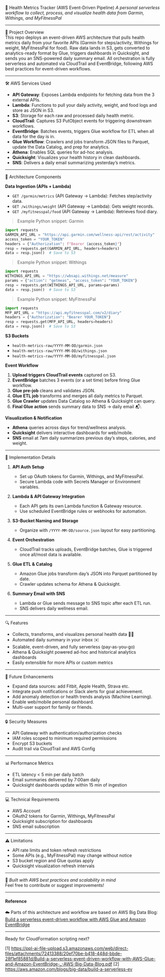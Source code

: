 🌱 Health Metrics Tracker (AWS Event-Driven Pipeline)
*A personal serverless workflow to collect, process, and visualize health data from Garmin, Withings, and MyFitnessPal*

***

🎯 Project Overview  
This repo deploys an event-driven AWS architecture that pulls health metrics daily from your favorite APIs (Garmin for steps/activity, Withings for weight, MyFitnessPal for food). Raw data lands in S3, gets converted to analytics-ready format by Glue, triggers dashboards in Quicksight, and sends you an SNS-powered daily summary email. All orchestration is fully serverless and automated via CloudTrail and EventBridge, following AWS best practices for event-driven workflows.

***

🛠 AWS Services Used

- **API Gateway**: Exposes Lambda endpoints for fetching data from the 3 external APIs.
- **Lambda**: Functions to pull your daily activity, weight, and food logs and store as JSON in S3.
- **S3**: Storage for each raw and processed daily health metric.
- **CloudTrail**: Captures S3 PutObject events for triggering downstream workflows.
- **EventBridge**: Batches events, triggers Glue workflow for ETL when all data for the day is in.
- **Glue Workflow**: Crawlers and jobs transform JSON files to Parquet, update the Data Catalog, and prep for analytics.
- **Athena**: Enables SQL queries for ad-hoc analysis.
- **Quicksight**: Visualizes your health history in clean dashboards.
- **SNS**: Delivers a daily email summarizing yesterday’s metrics.

***

🔄 Architecture Components

**Data Ingestion (APIs + Lambda)**
- `GET /garmin/metrics` (API Gateway → Lambda): Fetches step/activity data.
- `GET /withings/weight` (API Gateway → Lambda): Gets weight records.
- `GET /myfitnesspal/food` (API Gateway → Lambda): Retrieves food diary.

> Example Python snippet: Garmin  
```python
import requests
GARMIN_API_URL = "https://api.garmin.com/wellness-api/rest/activity"
access_token = "YOUR_TOKEN"
headers = {"Authorization": f"Bearer {access_token}"}
resp = requests.get(GARMIN_API_URL, headers=headers)
data = resp.json()  # Save to S3
```

> Example Python snippet: Withings  
```python
import requests
WITHINGS_API_URL = "https://wbsapi.withings.net/measure"
params = {"action": "getmeas", "access_token": "YOUR_TOKEN"}
resp = requests.get(WITHINGS_API_URL, params=params)
data = resp.json()  # Save to S3
```

> Example Python snippet: MyFitnessPal  
```python
import requests
MFP_API_URL = "https://api.myfitnesspal.com/v2/diary"
headers = {"Authorization": "Bearer YOUR_TOKEN"}
resp = requests.get(MFP_API_URL, headers=headers)
data = resp.json()  # Save to S3
```

**S3 Buckets**
- `health-metrics-raw/YYYY-MM-DD/garmin.json`
- `health-metrics-raw/YYYY-MM-DD/withings.json`
- `health-metrics-raw/YYYY-MM-DD/myfitnesspal.json`

**Event Workflow**
1. **Upload triggers CloudTrail events** captured on S3.
2. **EventBridge** batches 3 events (or a set time) before firing Glue workflow.
3. **Glue pre-job** cleans and validates JSON.
4. **Glue ETL job** transforms and merges all daily metrics to Parquet.
5. **Glue Crawler** updates Data Catalog so Athena & Quicksight can query.
6. **Final Glue action** sends summary data to SNS → daily email 📬.

**Visualization & Notification**
- **Athena** queries across days for trend/wellness analysis.
- **Quicksight** delivers interactive dashboards for web/mobile.
- **SNS** email at 7am daily summarizes previous day’s steps, calories, and weight.

***

📝 Implementation Details

1. **API Auth Setup**
   - Set up OAuth tokens for Garmin, Withings, and MyFitnessPal.
   - Secure Lambda code with Secrets Manager or Environment variables.

2. **Lambda & API Gateway Integration**
   - Each API gets its own Lambda function & Gateway resource.
   - Use scheduled EventBridge rules or webhooks for automation.

3. **S3-Bucket Naming and Storage**
   - Organize with `/YYYY-MM-DD/source.json` layout for easy partitioning.

4. **Event Orchestration**
   - CloudTrail tracks uploads, EventBridge batches, Glue is triggered once all/most data is available.

5. **Glue ETL & Catalog**
   - Amazon Glue jobs transform day’s JSON into Parquet partitioned by date.
   - Crawler updates schema for Athena & Quicksight.

6. **Summary Email with SNS**
   - Lambda or Glue sends message to SNS topic after each ETL run.
   - SNS delivers daily wellness email.

***

🔍 Features

- Collects, transforms, and visualizes personal health data 🤸‍♂️
- Automated daily summary in your inbox ✉️
- Scalable, event-driven, and fully serverless (pay-as-you-go)
- Athena & Quicksight powered ad-hoc and historical analytics dashboards
- Easily extensible for more APIs or custom metrics

***

🌟 Future Enhancements

- Expand data sources: add Fitbit, Apple Health, Strava etc.
- Integrate push notifications or Slack alerts for goal achievement.
- Add anomaly detection or health trends analysis (Machine Learning).
- Enable web/mobile personal dashboard.
- Multi-user support for family or friends.

***

🔒 Security Measures

- API Gateway with authentication/authorization checks
- IAM roles scoped to minimum required permissions
- Encrypt S3 buckets
- Audit trail via CloudTrail and AWS Config

***

📊 Performance Metrics

- ETL latency < 5 min per daily batch
- Email summaries delivered by 7:00am daily
- Quicksight dashboards update within 15 min of ingestion

***

💻 Technical Requirements

- AWS Account
- OAuth2 tokens for Garmin, Withings, MyFitnessPal
- Quicksight subscription for dashboards
- SNS email subscription

***

⚠️ Limitations

- API rate limits and token refresh restrictions
- Some APIs (e.g., MyFitnessPal) may change without notice
- S3 bucket region and Glue quotas apply
- Quicksight visualization refresh intervals

***

🚀 *Built with AWS best practices and scalability in mind*  
Feel free to contribute or suggest improvements!

***

#### Reference

☁️ Parts of this architecture and workflow are based on AWS Big Data Blog:  
[Build a serverless event-driven workflow with AWS Glue and Amazon EventBridge](https://aws.amazon.com/blogs/big-data/build-a-serverless-event-driven-workflow-with-aws-glue-and-amazon-eventbridge/)

***

Ready for CloudFormation scripting next?

[1] https://ppl-ai-file-upload.s3.amazonaws.com/web/direct-files/attachments/72413388/20ef70be-b418-448d-bbde-28f1ef85881d/Build-a-serverless-event-driven-workflow-with-AWS-Glue-and-Amazon-EventBridge-_-AWS-Big-Data-Blog.pdf
[2] https://aws.amazon.com/blogs/big-data/build-a-serverless-ev
